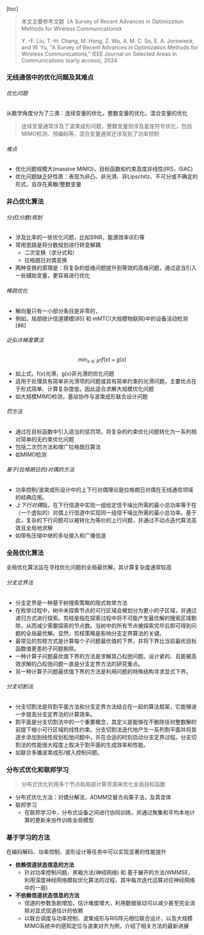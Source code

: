 [toc]

> 本文主要参考文献《A Survey of Recent Advances in Optimization Methods for Wireless Communications》
>
> Y. -F. Liu, T.-H. Chang, M. Hong, Z. Wu, A. M. C. So, E. A. Jorswieck, and W. Yu,  "A Survey of Recent Advances in Optimization Methods for Wireless Communications," IEEE Journal on Selected Areas in Communications (early access), 2024

### 无线通信中的优化问题及其难点

###### 优化问题

从数学角度分为了三类：连续变量的优化，整数变量的优化，混合变量的优化

> 连续变量通常涉及了波束成形问题，整数变量则涉及星座符号优化，包括MIMO检测、预编码等，混合变量通常还涉及到了功率控制

###### 难点

- 优化问题规模大(massive MIMO)，目标函数和约束高度非线性(IRS，ISAC)
- 优化问题缺乏好性质：表现为非凸、非光滑、非Lipschitz、不可分或不确定的形式，且存在离散/整数变量

### 非凸优化算法

###### 分式(分数)规划

- 涉及比率的一些优化问题，比如SINR，能源效率(EE)等
- 常用思路是将分数规划进行转变解耦
  - 二次变换（求分式和）
  - 拉格朗日对偶变换
- 两种变换的原理是：将复杂的低维问题提升到等效的高维问题，通过适当引入一些辅助变量，更容易进行优化

###### 稀疏优化

- 解向量只有一小部分条目是非零的，
- 例如，局部统计信道建模[85] 和 mMTC(大规模物联网)中的设备活动检测[86]

###### 近似点梯度算法

$$
min_{x \in R^n} f(x)+g(x)
$$

- 如上式，f(x)光滑，g(x)非光滑的优化问题
- 适用于处理具有简单非光滑项的问题或具有简单约束的光滑问题，主要优点在于形式简单、计算复杂度低，因此适合求解大规模优化问题
- 如大规模MIMO检测，基站协作与波束成形联合设计问题

###### 罚方法

- 通过在目标函数中引入适当的惩罚项，将复杂的约束优化问题转化为一系列相对简单的无约束优化问题
- 包括二次罚方法和增广拉格朗日算法
- 如MIMO检测

###### 基于(拉格朗日的)对偶的方法

- 功率控制/波束成形设计中的上下行对偶理论是拉格朗日对偶在无线通信领域的经典应用。
- *上下行对偶*指，在下行信道中实现一组给定信干噪比所需的最小总功率等于在（一个虚拟的）对偶上行信道中实现同一组信干噪比所需的最小总功率。基于此，复杂的下行问题可以被转化为等价的上行问题，并通过不动点迭代算法高效且全局地求解
- 如带有压缩中继的多址接入和广播信道

### 全局优化算法

全局优化算法旨在寻找优化问题的全局最优解。其计算复杂度通常较高

###### 分支定界法

- 分支定界是一种基于树搜索策略的隐式枚举方法
- 在枚举过程中，树中未探索节点的可行区域会被划分为更小的子区域，并通过递归方式进行探索。剪枝是指在探索过程中将不可能产生最优解的搜索区域剔除，从而减少需要探索的节点数。当树中的所有节点被探索完毕后即可得到问题的全局最优解。显然，剪枝策略是影响分支定界算法的关键。
- 最常见的剪枝方式是计算每个子问题最优值的下界，并将下界比当前最优目标函数值更差的子问题剔除。
- 一种计算子问题最优值下界的方法是求解其凸松弛问题。设计紧的、且能被高效求解的凸松弛问题一直是分支定界方法的研究重点。
- 另一种计算子问题最优值下界的方法是利用问题的特殊结构寻求显式下界。

###### 分支切割法

- 分支切割法是将割平面方法和分支定界方法结合在一起的算法框架，它能够进一步提高分支定界法的计算效率。
- 割平面是分支切割法中的一个重要概念，其定义是能够在不删除任何整数解的前提下缩小可行区域的线性约束。分支切割法迭代地产生一系列割平面并将其逐步添加到线性规划松弛问题中，并在合适的时刻启动分支定界过程。分支切割法的性能很大程度上取决于割平面的生成效率和性能。
- 如联合多播波束成形/接入控制问题。

### 分布式优化和联邦学习

> 分布式优化利用多个节点和局部计算资源来优化全局目标函数

- 分布式优化方法：对偶分解法，ADMM交替方向乘子法，及其变体
- 联邦学习
  - 在联邦学习中，分布式设备之间进行协同训练，并通过聚集和平均本地计算的更新来协作训练全局模型

### 基于学习的方法

在编码解码、功率控制、波形设计等任务中可以实现显著的性能提升

- **依赖信道状态信息的方法**
  - 针对功率控制问题，黑箱方法(神经网络) 和 基于展开的方法(WMMSE，利用深度神经网络模拟优化算法的过程，其中每次迭代运算对应神经网络中的一层)
- **不依赖信道状态信息的方法**
  - 信道的参数急剧增加，估计难度增大，利用数据驱动可以减少甚至完全消除对显式信道估计的依赖
  - 以联合调度与功率控制、波束成形与RIS阵元相位联合设计、以及大规模MIMO系统中的感知定位与波束对齐为例，介绍了相关方法的最新进展
